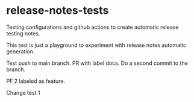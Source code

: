 # release-notes-tests
Testing configurations and github actions to create automatic release testing notes.

This test is just a playground to experiment with release notes automatic generation.

Test push to main branch.
PR with label docs.
Do a second commit to the branch.

PF 2 labeled as feature.

Change test 1